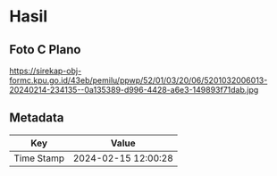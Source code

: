 # Hasil

## Foto C Plano

https://sirekap-obj-formc.kpu.go.id/43eb/pemilu/ppwp/52/01/03/20/06/5201032006013-20240214-234135--0a135389-d996-4428-a6e3-149893f71dab.jpg


## Metadata

| Key        | Value               |
| ---------- | ------------------- |
| Time Stamp | 2024-02-15 12:00:28 |



